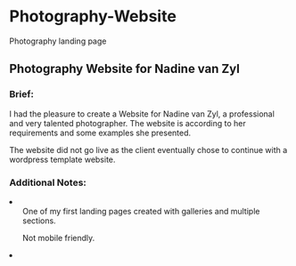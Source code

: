 # Photography-Website
Photography landing page 

<h2>Photography Website for Nadine van Zyl</h2>
<h3>Brief:</h3>
I had the pleasure to create a Website for Nadine van Zyl, a professional and very talented photographer. 
The website is according to her requirements and some examples she presented.

The website did not go live as the client eventually chose to continue with a wordpress template website. 

<h3>Additional Notes:</h3>
<li><ul>One of my first landing pages created with galleries and multiple sections. 
    </ul>
    <ul>Not mobile friendly.  
    </ul><li>
